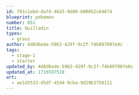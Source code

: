 ```yaml
---
id: 781c1ebd-dafd-46d3-9d80-b00052c64674
blueprint: pokemon
number: 651
title: Quilladin
types:
  - grass
author: 4d8d6ede-5963-429f-9c2f-74b897007e0c
tags:
  - stage-1
  - starter
updated_by: 4d8d6ede-5963-429f-9c2f-74b897007e0c
updated_at: 1716597518
art:
  - ae1d3533-d5df-45d4-9cba-9d29b3750111
---
```

